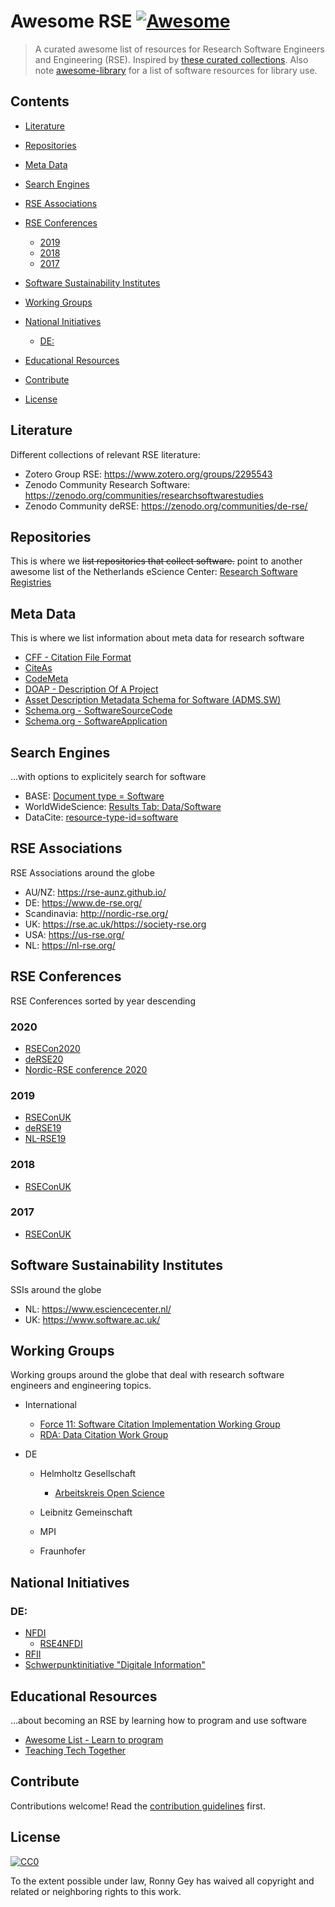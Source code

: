 # Awesome RSE [![Awesome](https://awesome.re/badge.svg)](https://awesome.re)

> A curated awesome list of resources for Research Software Engineers and Engineering (RSE). Inspired by [these curated collections](https://github.com/sindresorhus/awesome). Also note [awesome-library](https://github.com/ubleipzig/awesome-library) for a list of software resources for library use.

## Contents

<!-- MDTOC maxdepth:6 firsth1:2 numbering:0 flatten:0 bullets:1 updateOnSave:1 -->
- [Literature](#literature)
- [Repositories](#repositories)
- [Meta Data](#meta-data)
- [Search Engines](#search-engines)
- [RSE Associations](#rse-associations)
- [RSE Conferences](#rse-conferences)
  - [2019](#2019)
  - [2018](#2018)
  - [2017](#2017)

- [Software Sustainability Institutes](#software-sustainability-institutes)
- [Working Groups](#working-groups)
- [National Initiatives](#national-initiatives)
  - [DE:](#de)

- [Educational Resources](#educational-resources)

- [Contribute](#contribute)
- [License](#license)
<!-- /MDTOC -->

## Literature
Different collections of relevant RSE literature:
- Zotero Group RSE: <https://www.zotero.org/groups/2295543>
- Zenodo Community Research Software: <https://zenodo.org/communities/researchsoftwarestudies>
- Zenodo Community deRSE: <https://zenodo.org/communities/de-rse/>

## Repositories
This is where we ~~list repositories that collect software.~~ point to another awesome list of the Netherlands eScience Center: [Research Software Registries](https://github.com/NLeSC/awesome-research-software-registries) 

## Meta Data
This is where we list information about meta data for research software
- [CFF - Citation File Format](https://citation-file-format.github.io/)
- [CiteAs](http://citeas.org/)
- [CodeMeta](https://codemeta.github.io/)
- [DOAP - Description Of A Project](https://github.com/ewilderj/doap)
- [Asset Description Metadata Schema for Software (ADMS.SW)](https://joinup.ec.europa.eu/svn/adms_foss/adms_sw_v1.00/adms_sw_v1.00.htm)
- [Schema.org - SoftwareSourceCode](https://schema.org/SoftwareSourceCode)
- [Schema.org - SoftwareApplication](https://schema.org/SoftwareApplication)

## Search Engines
...with options to explicitely search for software

- BASE: [Document type = Software](https://www.base-search.net/Search/Results?type=all&lookfor=doctype%3A6&ling=0&oaboost=1&name=&thes=&refid=dcresen&newsearch=1)
- WorldWideScience: [Results Tab: Data/Software](https://worldwidescience.org/)
- DataCite: [resource-type-id=software](https://search.datacite.org/works?query=&resource-type-id=software)

## RSE Associations
RSE Associations around the globe
- AU/NZ: <https://rse-aunz.github.io/>
- DE: <https://www.de-rse.org/>
- Scandinavia: <http://nordic-rse.org/>
- UK: <https://rse.ac.uk/><https://society-rse.org>
- USA: <https://us-rse.org/>
- NL: <https://nl-rse.org/>

## RSE Conferences
RSE Conferences sorted by year descending

### 2020
- [RSECon2020](https://rsecon2020.society-rse.org/)
- [deRSE20](https://de-rse.org/deRSE20/)
- [Nordic-RSE conference 2020](https://nordic-rse.org/conference)

### 2019
- [RSEConUK](https://rse.ac.uk/conf2019/)
- [deRSE19](https://www.de-rse.org/en/conf2019/)
- [NL-RSE19](https://nl-rse.org/events/NL-RSE19.html)

### 2018
- [RSEConUK](https://rse.ac.uk/conf2018/)

### 2017
- [RSEConUK](https://rse.ac.uk/conf2017/)

## Software Sustainability Institutes
SSIs around the globe
- NL: <https://www.esciencecenter.nl/>
- UK: <https://www.software.ac.uk/>

## Working Groups
Working groups around the globe that deal with research software engineers and engineering topics.

- International
  - [Force 11: Software Citation Implementation Working Group](https://www.force11.org/group/software-citation-implementation-working-group)
  - [RDA: Data Citation Work Group](https://rd-alliance.org/groups/data-citation-wg.html)

- DE
  - Helmholtz Gesellschaft
    - [Arbeitskreis Open Science](https://os.helmholtz.de/open-science-in-der-helmholtz-gemeinschaft/akteure-und-ihre-rollen/arbeitskreis-open-science/)

  - Leibnitz Gemeinschaft

  - MPI

  - Fraunhofer

## National Initiatives
### DE:
- [NFDI]()
  - [RSE4NFDI](https://www.rse4nfdi.de)
- [RFII](http://www.rfii.de)
- [Schwerpunktinitiative "Digitale Information"](https://www.allianzinitiative.de/fields-of-action-projects/digital-tools-software-and-services/?lang=en)

## Educational Resources
...about becoming an RSE by learning how to program and use software

- [Awesome List - Learn to program](https://github.com/karlhorky/learn-to-program)
- [Teaching Tech Together](http://teachtogether.tech/)

## Contribute
Contributions welcome! Read the [contribution guidelines](contributing.md) first.

## License
[![CC0](https://mirrors.creativecommons.org/presskit/buttons/88x31/svg/cc-zero.svg)](https://creativecommons.org/publicdomain/zero/1.0)

To the extent possible under law, Ronny Gey has waived all copyright and related or neighboring rights to this work.
